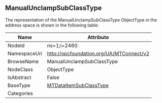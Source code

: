 <!-- objecttype -->
## ManualUnclampSubClassType
  
<!-- end of text -->
The representation of the ManualUnclampSubClassType ObjectType in the address space is shown in the following table:  

|Name|Attribute|
|---|---|
|NodeId|ns=1;i=2460|
|NamespaceUri|http://opcfoundation.org/UA/MTConnect/v2|
|BrowseName|ManualUnclampSubClassType|
|NodeClass|ObjectType|
|IsAbstract|False|
|BaseType|[MTDataItemSubClassType](../../ObjectTypes/MTDataItemSubClassType/readme.md)|
|Categories||

